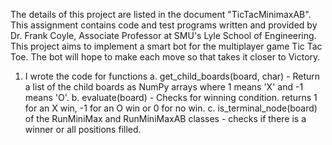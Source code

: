 The details of this project are listed in the document "TicTacMinimaxAB". This assignment contains code and test programs written and provided by Dr. Frank Coyle, Associate Professor at SMU's Lyle School of Engineering. 
This project aims to implement a smart bot for the multiplayer game Tic Tac Toe. The bot will hope to make each move so that takes it closer to Victory.

1. I wrote the code for functions
   a. get_child_boards(board, char) - Return a list of the child boards as NumPy arrays where 1 means 'X' and -1 means 'O'. 
   b. evaluate(board) - Checks for winning condition. returns 1 for an X win, -1 for an O win or 0 for no win. 
   c. is_terminal_node(board) of the RunMiniMax and RunMiniMaxAB classes - checks if there is a winner or all positions filled. 

